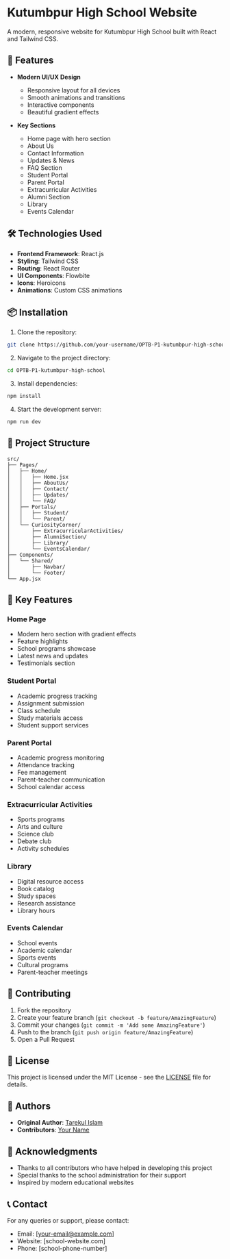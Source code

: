 # Kutumbpur High School Website

A modern, responsive website for Kutumbpur High School built with React and Tailwind CSS.

## 🚀 Features

- **Modern UI/UX Design**
  - Responsive layout for all devices
  - Smooth animations and transitions
  - Interactive components
  - Beautiful gradient effects

- **Key Sections**
  - Home page with hero section
  - About Us
  - Contact Information
  - Updates & News
  - FAQ Section
  - Student Portal
  - Parent Portal
  - Extracurricular Activities
  - Alumni Section
  - Library
  - Events Calendar

## 🛠️ Technologies Used

- **Frontend Framework**: React.js
- **Styling**: Tailwind CSS
- **Routing**: React Router
- **UI Components**: Flowbite
- **Icons**: Heroicons
- **Animations**: Custom CSS animations

## 📦 Installation

1. Clone the repository:
```bash
git clone https://github.com/your-username/OPTB-P1-kutumbpur-high-school.git
```

2. Navigate to the project directory:
```bash
cd OPTB-P1-kutumbpur-high-school
```

3. Install dependencies:
```bash
npm install
```

4. Start the development server:
```bash
npm run dev
```

## 🎨 Project Structure

```
src/
├── Pages/
│   ├── Home/
│   │   ├── Home.jsx
│   │   ├── AboutUs/
│   │   ├── Contact/
│   │   ├── Updates/
│   │   └── FAQ/
│   ├── Portals/
│   │   ├── Student/
│   │   └── Parent/
│   └── CuriosityCorner/
│       ├── ExtracurricularActivities/
│       ├── AlumniSection/
│       ├── Library/
│       └── EventsCalendar/
├── Components/
│   └── Shared/
│       ├── Navbar/
│       └── Footer/
└── App.jsx
```

## 🚀 Key Features

### Home Page
- Modern hero section with gradient effects
- Feature highlights
- School programs showcase
- Latest news and updates
- Testimonials section

### Student Portal
- Academic progress tracking
- Assignment submission
- Class schedule
- Study materials access
- Student support services

### Parent Portal
- Academic progress monitoring
- Attendance tracking
- Fee management
- Parent-teacher communication
- School calendar access

### Extracurricular Activities
- Sports programs
- Arts and culture
- Science club
- Debate club
- Activity schedules

### Library
- Digital resource access
- Book catalog
- Study spaces
- Research assistance
- Library hours

### Events Calendar
- School events
- Academic calendar
- Sports events
- Cultural programs
- Parent-teacher meetings

## 🎯 Contributing

1. Fork the repository
2. Create your feature branch (`git checkout -b feature/AmazingFeature`)
3. Commit your changes (`git commit -m 'Add some AmazingFeature'`)
4. Push to the branch (`git push origin feature/AmazingFeature`)
5. Open a Pull Request

## 📝 License

This project is licensed under the MIT License - see the [LICENSE](LICENSE) file for details.

## 👥 Authors

- **Original Author**: [Tarekul Islam](https://github.com/tarekul42)
- **Contributors**: [Your Name](https://github.com/your-username)

## 🙏 Acknowledgments

- Thanks to all contributors who have helped in developing this project
- Special thanks to the school administration for their support
- Inspired by modern educational websites

## 📞 Contact

For any queries or support, please contact:
- Email: [your-email@example.com]
- Website: [school-website.com]
- Phone: [school-phone-number]
